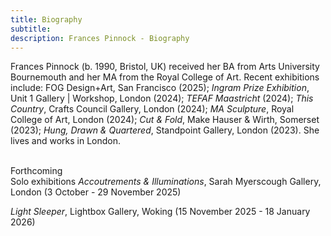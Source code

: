 ```yaml
---
title: Biography
subtitle: 
description: Frances Pinnock - Biography
---  
```


  
Frances Pinnock (b. 1990, Bristol, UK) received her BA from Arts University Bournemouth and her MA from the Royal College of Art. 
Recent exhibitions include: FOG Design+Art, San Francisco (2025); _Ingram Prize Exhibition_, Unit 1 Gallery | Workshop, London (2024); _TEFAF Maastricht_ (2024); _This Country_, Crafts Council Gallery, London (2024); _MA Sculpture_, Royal College of Art, London (2024); _Cut & Fold_, Make Hauser & Wirth, Somerset (2023); _Hung, Drawn & Quartered_, Standpoint Gallery, London (2023). She lives and works in London.  
<br/>


Forthcoming  
Solo exhibitions
_Accoutrements & Illuminations_, Sarah Myerscough Gallery, London
(3 October - 29 November 2025)  

_Light Sleeper_, Lightbox Gallery, Woking
(15 November 2025 - 18 January 2026)
   
 




 









  










 



  










 











